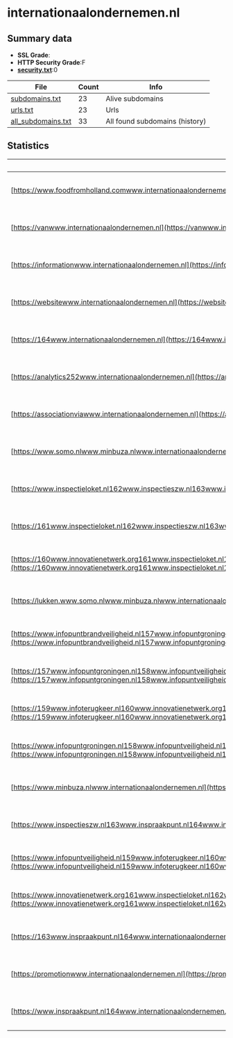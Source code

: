 

# internationaalondernemen.nl
## Summary data


 - **SSL Grade**:
 - **HTTP Security Grade**:F
 - **[security.txt](https://www.digitaleoverheid.nl/nieuws/standaard-security-txt-nu-verplicht-voor-overheid/)**:0


| File       | Count | Info |
|------------|-------|------|
|[subdomains.txt](/data/internationaalondernemen.nl/subdomains.txt)|23|Alive subdomains|
|[urls.txt](/data/internationaalondernemen.nl/urls.txt)|23|Urls|
|[all_subdomains.txt](/data/internationaalondernemen.nl/all_subdomains.txt)|33|All found subdomains (history)|


## Statistics


| Url | SSL | HTTP | Server | Cookie | HSTS | CORS | CTO | CSP | XFO | XXP | RP |FP| Tech |Title |
|--------|-------|-------|------|------|------|------|------|------|------|------|------|------|------|------|
|[https://www.foodfromholland.comwww.internationaalondernemen.nl](https://www.foodfromholland.comwww.internationaalondernemen.nl)| | **F**|Apache| | | | | | | | :white_check_mark: | |Apache HTTP Server HSTS|An Error Occurre...|
|[https://vanwww.internationaalondernemen.nl](https://vanwww.internationaalondernemen.nl)| | **F**|Apache| | | | | | | | :white_check_mark: | |Apache HTTP Server HSTS|An Error Occurre...|
|[https://informationwww.internationaalondernemen.nl](https://informationwww.internationaalondernemen.nl)| | **F**|Apache| | | | | | | | :white_check_mark: | |Apache HTTP Server HSTS|An Error Occurre...|
|[https://websitewww.internationaalondernemen.nl](https://websitewww.internationaalondernemen.nl)| | **F**|Apache| | | | | | | | :white_check_mark: | |Apache HTTP Server HSTS|An Error Occurre...|
|[https://164www.internationaalondernemen.nl](https://164www.internationaalondernemen.nl)| | **F**|Apache| | | | | | | | :white_check_mark: | |Apache HTTP Server HSTS|An Error Occurre...|
|[https://analytics252www.internationaalondernemen.nl](https://analytics252www.internationaalondernemen.nl)| | **F**|Apache| | | | | | | | :white_check_mark: | |Apache HTTP Server HSTS|An Error Occurre...|
|[https://associationviawww.internationaalondernemen.nl](https://associationviawww.internationaalondernemen.nl)| | **F**|Apache| | | | | | | | :white_check_mark: | |Apache HTTP Server HSTS|An Error Occurre...|
|[https://www.somo.nlwww.minbuza.nlwww.internationaalondernemen.nl](https://www.somo.nlwww.minbuza.nlwww.internationaalondernemen.nl)| | **F**|Apache| | | | | | | | :white_check_mark: | |Apache HTTP Server HSTS|An Error Occurre...|
|[https://www.inspectieloket.nl162www.inspectieszw.nl163www.inspraakpunt.nl164www.internationaalondernemen.nl](https://www.inspectieloket.nl162www.inspectieszw.nl163www.inspraakpunt.nl164www.internationaalondernemen.nl)| | **F**|Apache| | | | | | | | :white_check_mark: | |Apache HTTP Server HSTS|An Error Occurre...|
|[https://161www.inspectieloket.nl162www.inspectieszw.nl163www.inspraakpunt.nl164www.internationaalondernemen.nl](https://161www.inspectieloket.nl162www.inspectieszw.nl163www.inspraakpunt.nl164www.internationaalondernemen.nl)| | **F**|Apache| | | | | | | | :white_check_mark: | |Apache HTTP Server HSTS|An Error Occurre...|
|[https://160www.innovatienetwerk.org161www.inspectieloket.nl162www.inspectieszw.nl163www.inspraakpunt.nl164www.internationaalondernemen.nl](https://160www.innovatienetwerk.org161www.inspectieloket.nl162www.inspectieszw.nl163www.inspraakpunt.nl164www.internationaalondernemen.nl)| | **F**|Apache| | | | | | | | :white_check_mark: | |Apache HTTP Server HSTS|An Error Occurre...|
|[https://lukken.www.somo.nlwww.minbuza.nlwww.internationaalondernemen.nl](https://lukken.www.somo.nlwww.minbuza.nlwww.internationaalondernemen.nl)| | **F**|Apache| | | | | | | | :white_check_mark: | |Apache HTTP Server HSTS|An Error Occurre...|
|[https://www.infopuntbrandveiligheid.nl157www.infopuntgroningen.nl158www.infopuntveiligheid.nl159www.infoterugkeer.nl160www.innovatienetwerk.org161www.inspectieloket.nl162www.inspectieszw.nl163www.inspraakpunt.nl164www.internationaalondernemen.nl](https://www.infopuntbrandveiligheid.nl157www.infopuntgroningen.nl158www.infopuntveiligheid.nl159www.infoterugkeer.nl160www.innovatienetwerk.org161www.inspectieloket.nl162www.inspectieszw.nl163www.inspraakpunt.nl164www.internationaalondernemen.nl)| | **F**|Apache| | | | | | | | :white_check_mark: | |Apache HTTP Server HSTS|An Error Occurre...|
|[https://157www.infopuntgroningen.nl158www.infopuntveiligheid.nl159www.infoterugkeer.nl160www.innovatienetwerk.org161www.inspectieloket.nl162www.inspectieszw.nl163www.inspraakpunt.nl164www.internationaalondernemen.nl](https://157www.infopuntgroningen.nl158www.infopuntveiligheid.nl159www.infoterugkeer.nl160www.innovatienetwerk.org161www.inspectieloket.nl162www.inspectieszw.nl163www.inspraakpunt.nl164www.internationaalondernemen.nl)| | **F**|Apache| | | | | | | | :white_check_mark: | |Apache HTTP Server HSTS|An Error Occurre...|
|[https://159www.infoterugkeer.nl160www.innovatienetwerk.org161www.inspectieloket.nl162www.inspectieszw.nl163www.inspraakpunt.nl164www.internationaalondernemen.nl](https://159www.infoterugkeer.nl160www.innovatienetwerk.org161www.inspectieloket.nl162www.inspectieszw.nl163www.inspraakpunt.nl164www.internationaalondernemen.nl)| | **F**|Apache| | | | | | | | :white_check_mark: | |Apache HTTP Server HSTS|An Error Occurre...|
|[https://www.infopuntgroningen.nl158www.infopuntveiligheid.nl159www.infoterugkeer.nl160www.innovatienetwerk.org161www.inspectieloket.nl162www.inspectieszw.nl163www.inspraakpunt.nl164www.internationaalondernemen.nl](https://www.infopuntgroningen.nl158www.infopuntveiligheid.nl159www.infoterugkeer.nl160www.innovatienetwerk.org161www.inspectieloket.nl162www.inspectieszw.nl163www.inspraakpunt.nl164www.internationaalondernemen.nl)| | **F**|Apache| | | | | | | | :white_check_mark: | |Apache HTTP Server HSTS|An Error Occurre...|
|[https://www.minbuza.nlwww.internationaalondernemen.nl](https://www.minbuza.nlwww.internationaalondernemen.nl)| | **F**|Apache| | | | | | | | :white_check_mark: | |Apache HTTP Server HSTS|An Error Occurre...|
|[https://www.inspectieszw.nl163www.inspraakpunt.nl164www.internationaalondernemen.nl](https://www.inspectieszw.nl163www.inspraakpunt.nl164www.internationaalondernemen.nl)| | **F**|Apache| | | | | | | | :white_check_mark: | |Apache HTTP Server HSTS|An Error Occurre...|
|[https://www.infopuntveiligheid.nl159www.infoterugkeer.nl160www.innovatienetwerk.org161www.inspectieloket.nl162www.inspectieszw.nl163www.inspraakpunt.nl164www.internationaalondernemen.nl](https://www.infopuntveiligheid.nl159www.infoterugkeer.nl160www.innovatienetwerk.org161www.inspectieloket.nl162www.inspectieszw.nl163www.inspraakpunt.nl164www.internationaalondernemen.nl)| | **F**|Apache| | | | | | | | :white_check_mark: | |Apache HTTP Server HSTS|An Error Occurre...|
|[https://www.innovatienetwerk.org161www.inspectieloket.nl162www.inspectieszw.nl163www.inspraakpunt.nl164www.internationaalondernemen.nl](https://www.innovatienetwerk.org161www.inspectieloket.nl162www.inspectieszw.nl163www.inspraakpunt.nl164www.internationaalondernemen.nl)| | **F**|Apache| | | | | | | | :white_check_mark: | |Apache HTTP Server HSTS|An Error Occurre...|
|[https://163www.inspraakpunt.nl164www.internationaalondernemen.nl](https://163www.inspraakpunt.nl164www.internationaalondernemen.nl)| | **F**|Apache| | | | | | | | :white_check_mark: | |Apache HTTP Server HSTS|An Error Occurre...|
|[https://promotionwww.internationaalondernemen.nl](https://promotionwww.internationaalondernemen.nl)| | **F**|Apache| | | | | | | | :white_check_mark: | |Apache HTTP Server HSTS|An Error Occurre...|
|[https://www.inspraakpunt.nl164www.internationaalondernemen.nl](https://www.inspraakpunt.nl164www.internationaalondernemen.nl)| | **F**|Apache| | | | | | | | :white_check_mark: | |Apache HTTP Server HSTS|An Error Occurre...|

